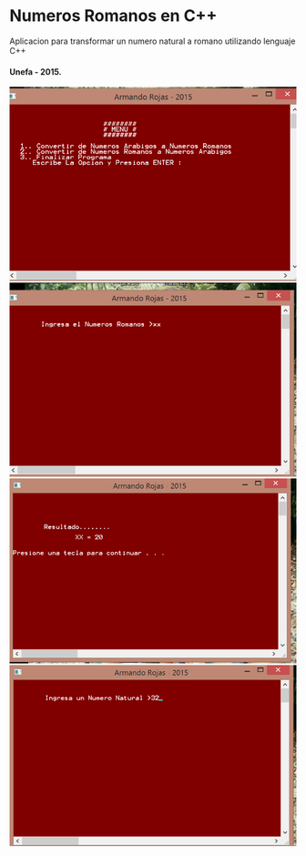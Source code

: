 # Numeros Romanos en C++

Aplicacion para transformar un numero natural a romano utilizando lenguaje C++ 

#### Unefa - 2015.


<img src="./img/1.png">
<img src="./img/2.png">
<img src="./img/3.png">
<img src="./img/4.png">



